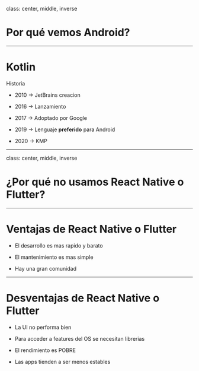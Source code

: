 class: center, middle, inverse

# Por qué vemos Android?

---
# Kotlin

Historia

* 2010 -> JetBrains creacion

* 2016 -> Lanzamiento

* 2017 -> Adoptado por Google

* 2019 -> Lenguaje **preferido** para Android

* 2020 -> KMP

---
class: center, middle, inverse
# ¿Por qué no usamos React Native o Flutter? 

---
# Ventajas de React Native o Flutter

* El desarrollo es mas rapido y barato
  
* El mantenimiento es mas simple
  
* Hay una gran comunidad

---
# Desventajas de React Native o Flutter

* La UI no performa bien
  
* Para acceder a features del OS se necesitan librerias
  
* El rendimiento es POBRE
  
* Las apps tienden a ser menos estables
